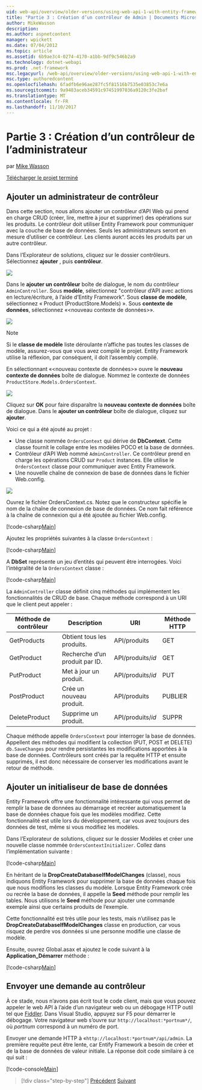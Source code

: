 ```yaml
---
uid: web-api/overview/older-versions/using-web-api-1-with-entity-framework-5/using-web-api-with-entity-framework-part-3
title: "Partie 3 : Création d’un contrôleur de Admin | Documents Microsoft"
author: MikeWasson
description: 
ms.author: aspnetcontent
manager: wpickett
ms.date: 07/04/2012
ms.topic: article
ms.assetid: 6b9ae3c4-0274-4170-a1bb-9df9c546b2a9
ms.technology: dotnet-webapi
ms.prod: .net-framework
msc.legacyurl: /web-api/overview/older-versions/using-web-api-1-with-entity-framework-5/using-web-api-with-entity-framework-part-3
msc.type: authoredcontent
ms.openlocfilehash: 6fadfb6e96ae287fc5f81516b7535e03853c7e6a
ms.sourcegitcommit: 9a9483aceb34591c97451997036a9120c3fe2baf
ms.translationtype: MT
ms.contentlocale: fr-FR
ms.lasthandoff: 11/10/2017
---
```

<a name="part-3-creating-an-admin-controller"></a>Partie 3 : Création d’un contrôleur de l’administrateur
====================
par [Mike Wasson](https://github.com/MikeWasson)

[Télécharger le projet terminé](http://code.msdn.microsoft.com/ASP-NET-Web-API-with-afa30545)

## <a name="add-an-admin-controller"></a>Ajouter un administrateur de contrôleur

Dans cette section, nous allons ajouter un contrôleur d’API Web qui prend en charge CRUD (créer, lire, mettre à jour et supprimer) des opérations sur les produits. Le contrôleur doit utiliser Entity Framework pour communiquer avec la couche de base de données. Seuls les administrateurs seront en mesure d’utiliser ce contrôleur. Les clients auront accès les produits par un autre contrôleur.

Dans l’Explorateur de solutions, cliquez sur le dossier contrôleurs. Sélectionnez **ajouter** , puis **contrôleur**.

![](using-web-api-with-entity-framework-part-3/_static/image1.png)

Dans le **ajouter un contrôleur** boîte de dialogue, le nom du contrôleur `AdminController`. Sous **modèle**, sélectionnez &quot;contrôleur d’API avec actions en lecture/écriture, à l’aide d’Entity Framework&quot;. Sous **classe de modèle**, sélectionnez « Product (ProductStore.Models) ». Sous **contexte de données**, sélectionnez «&lt;nouveau contexte de données&gt;».

![](using-web-api-with-entity-framework-part-3/_static/image2.png)

> [!NOTE]
> Si le **classe de modèle** liste déroulante n’affiche pas toutes les classes de modèle, assurez-vous que vous avez compilé le projet. Entity Framework utilise la réflexion, par conséquent, il doit l’assembly compilé.


En sélectionnant «&lt;nouveau contexte de données&gt;» ouvre le **nouveau contexte de données** boîte de dialogue. Nommez le contexte de données `ProductStore.Models.OrdersContext`.

![](using-web-api-with-entity-framework-part-3/_static/image3.png)

Cliquez sur **OK** pour faire disparaître la **nouveau contexte de données** boîte de dialogue. Dans le **ajouter un contrôleur** boîte de dialogue, cliquez sur **ajouter**.

Voici ce qui a été ajouté au projet :

- Une classe nommée `OrdersContext` qui dérive de **DbContext**. Cette classe fournit le collage entre les modèles POCO et la base de données.
- Contrôleur d’API Web nommé `AdminController`. Ce contrôleur prend en charge les opérations CRUD sur `Product` instances. Elle utilise le `OrdersContext` classe pour communiquer avec Entity Framework.
- Une nouvelle chaîne de connexion de base de données dans le fichier Web.config.

![](using-web-api-with-entity-framework-part-3/_static/image4.png)

Ouvrez le fichier OrdersContext.cs. Notez que le constructeur spécifie le nom de la chaîne de connexion de base de données. Ce nom fait référence à la chaîne de connexion qui a été ajoutée au fichier Web.config.

[!code-csharp[Main](using-web-api-with-entity-framework-part-3/samples/sample1.cs)]

Ajoutez les propriétés suivantes à la classe `OrdersContext` :

[!code-csharp[Main](using-web-api-with-entity-framework-part-3/samples/sample2.cs)]

A **DbSet** représente un jeu d’entités qui peuvent être interrogées. Voici l’intégralité de la `OrdersContext` classe :

[!code-csharp[Main](using-web-api-with-entity-framework-part-3/samples/sample3.cs)]

La `AdminController` classe définit cinq méthodes qui implémentent les fonctionnalités de CRUD de base. Chaque méthode correspond à un URI que le client peut appeler :

| Méthode de contrôleur | Description | URI | Méthode HTTP |
| --- | --- | --- | --- |
| GetProducts | Obtient tous les produits. | API/produits | GET |
| GetProduct | Recherche d’un produit par ID. | API/produits/*id* | GET |
| PutProduct | Met à jour un produit. | API/produits/*id* | PUT |
| PostProduct | Crée un nouveau produit. | API/produits | PUBLIER |
| DeleteProduct | Supprime un produit. | API/produits/*id* | SUPPR |

Chaque méthode appelle `OrdersContext` pour interroger la base de données. Appellent des méthodes qui modifient la collection (PUT, POST et DELETE) `db.SaveChanges` pour rendre persistantes les modifications apportées à la base de données. Contrôleurs sont créés par la requête HTTP et ensuite supprimés, il est donc nécessaire de conserver les modifications avant le retour de méthode.

## <a name="add-a-database-initializer"></a>Ajouter un initialiseur de base de données

Entity Framework offre une fonctionnalité intéressante qui vous permet de remplir la base de données au démarrage et recréer automatiquement la base de données chaque fois que les modèles modifiez. Cette fonctionnalité est utile lors du développement, car vous avez toujours des données de test, même si vous modifiez les modèles.

Dans l’Explorateur de solutions, cliquez sur le dossier Modèles et créer une nouvelle classe nommée `OrdersContextInitializer`. Collez dans l’implémentation suivante :

[!code-csharp[Main](using-web-api-with-entity-framework-part-3/samples/sample4.cs)]

En héritant de la **DropCreateDatabaseIfModelChanges** (classe), nous indiquons Entity Framework pour supprimer la base de données chaque fois que nous modifions les classes du modèle. Lorsque Entity Framework crée ou recrée la base de données, il appelle la **Seed** méthode pour remplir les tables. Nous utilisons le **Seed** méthode pour ajouter une commande exemple ainsi que certains produits de l’exemple.

Cette fonctionnalité est très utile pour les tests, mais n’utilisez pas le **DropCreateDatabaseIfModelChanges** classe en production, car vous risquez de perdre vos données si une personne modifie une classe de modèle.

Ensuite, ouvrez Global.asax et ajoutez le code suivant à la **Application\_Démarrer** méthode :

[!code-csharp[Main](using-web-api-with-entity-framework-part-3/samples/sample5.cs)]

## <a name="send-a-request-to-the-controller"></a>Envoyer une demande au contrôleur

À ce stade, nous n’avons pas écrit tout le code client, mais que vous pouvez appeler le web API à l’aide d’un navigateur web ou un débogage HTTP outil tel que [Fiddler](http://www.fiddler2.com/fiddler2/). Dans Visual Studio, appuyez sur F5 pour démarrer le débogage. Votre navigateur web s’ouvre sur `http://localhost:*portnum*/`, où *portnum* correspond à un numéro de port.

Envoyer une demande HTTP à «`http://localhost:*portnum*/api/admin`. La première requête peut être lente, car Entify Framework a besoin de créer et de la base de données de valeur initiale. La réponse doit code similaire à ce qui suit :

[!code-console[Main](using-web-api-with-entity-framework-part-3/samples/sample6.cmd)]

>[!div class="step-by-step"]
[Précédent](using-web-api-with-entity-framework-part-2.md)
[Suivant](using-web-api-with-entity-framework-part-4.md)
